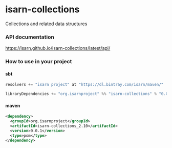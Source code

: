 # isarn-collections
Collections and related data structures

### API documentation
https://isarn.github.io/isarn-collections/latest/api/

### How to use in your project

#### sbt
``` scala
resolvers += "isarn project" at "https://dl.bintray.com/isarn/maven/"

libraryDependencies += "org.isarnproject" %% "isarn-collections" % "0.0.1"
```

#### maven
``` xml
<dependency> 
  <groupId>org.isarnproject</groupId>
  <artifactId>isarn-collections_2.10</artifactId> 
  <version>0.0.1</version> 
  <type>pom</type> 
</dependency>
```
